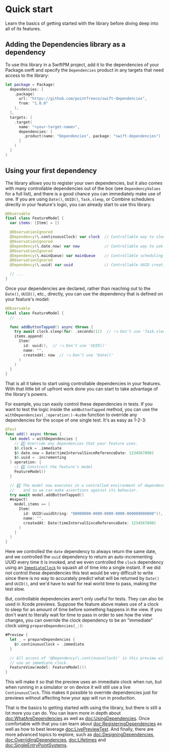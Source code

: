 # Quick start

Learn the basics of getting started with the library before diving deep into all of its features.

## Adding the Dependencies library as a dependency

To use this library in a SwiftPM project, add it to the dependencies of your Package.swift and
specify the `Dependencies` product in any targets that need access to the library:

```swift
let package = Package(
  dependencies: [
    .package(
      url: "https://github.com/pointfreeco/swift-dependencies",
      from: "1.0.0"
    ),
  ],
  targets: [
    .target(
      name: "<your-target-name>",
      dependencies: [
        .product(name: "Dependencies", package: "swift-dependencies")
      ]
    )
  ]
)
```

## Using your first dependency

The library allows you to register your own dependencies, but it also comes with many controllable
dependencies out of the box (see ``DependencyValues`` for a full list), and there
is a good chance you can immediately make use of one. If you are using `Date()`, `UUID()`,
`Task.sleep`, or Combine schedulers directly in your feature's logic, you can already start to use
this library.

```swift
@Observable
final class FeatureModel {
  var items: [Item] = []

  @ObservationIgnored
  @Dependency(\.continuousClock) var clock  // Controllable way to sleep a task
  @ObservationIgnored
  @Dependency(\.date.now) var now           // Controllable way to ask for current date
  @ObservationIgnored
  @Dependency(\.mainQueue) var mainQueue    // Controllable scheduling on main queue
  @ObservationIgnored
  @Dependency(\.uuid) var uuid              // Controllable UUID creation

  // ...
}
```

Once your dependencies are declared, rather than reaching out to the `Date()`, `UUID()`, etc.,
directly, you can use the dependency that is defined on your feature's model:

```swift
@Observable
final class FeatureModel {
  // ...

  func addButtonTapped() async throws {
    try await clock.sleep(for: .seconds(1))  // 👈 Don't use 'Task.sleep'
    items.append(
      Item(
        id: uuid(),  // 👈 Don't use 'UUID()'
        name: "",
        createdAt: now  // 👈 Don't use 'Date()'
      )
    )
  }
}
```

That is all it takes to start using controllable dependencies in your features. With that little
bit of upfront work done you can start to take advantage of the library's powers.

For example, you can easily control these dependencies in tests. If you want to test the logic
inside the `addButtonTapped` method, you can use the ``withDependencies(_:operation:)-4uz6m``
function to override any dependencies for the scope of one single test. It's as easy as 1-2-3:

```swift
@Test
func add() async throws {
  let model = withDependencies {
    // 1️⃣ Override any dependencies that your feature uses.
    $0.clock = .immediate
    $0.date.now = Date(timeIntervalSinceReferenceDate: 1234567890)
    $0.uuid = .incrementing
  } operation: {
    // 2️⃣ Construct the feature's model
    FeatureModel()
  }

  // 3️⃣ The model now executes in a controlled environment of dependencies,
  //    and so we can make assertions against its behavior.
  try await model.addButtonTapped()
  #expect(
    model.items == [
      Item(
        id: UUID(uuidString: "00000000-0000-0000-0000-000000000000")!,
        name: "",
        createdAt: Date(timeIntervalSinceReferenceDate: 1234567890)
      )
    ]
  )
}
```

Here we controlled the `date` dependency to always return the same date, and we controlled the
`uuid` dependency to return an auto-incrementing UUID every time it is invoked, and we even 
controlled the `clock` dependency using an [`ImmediateClock`][immediate-clock-docs] to squash all
of time into a single instant. If we did not control these dependencies this test would be very 
difficult to write since there is no way to accurately predict what will be returned by `Date()` 
and `UUID()`, and we'd have to wait for real world time to pass, making the test slow.

But, controllable dependencies aren't only useful for tests. They can also be used in Xcode
previews. Suppose the feature above makes use of a clock to sleep for an amount of time before
something happens in the view. If you don't want to literally wait for time to pass in order to see
how the view changes, you can override the clock dependency to be an "immediate" clock using
``prepareDependencies(_:)``:

```swift
#Preview {
  let _ = prepareDependencies {
    $0.continuousClock = .immediate
  }

  // All access of '@Dependency(\.continuousClock)' in this preview will
  // use an immediate clock.
  FeatureView(model: FeatureModel())
}
```

This will make it so that the preview uses an immediate clock when run, but when running in a
simulator or on device it will still use a live `ContinuousClock`. This makes it possible to
override dependencies just for previews without affecting how your app will run in production.

That is the basics to getting started with using the library, but there is still a lot more you
can do. You can learn more in depth about <doc:WhatAreDependencies> as well as
<doc:UsingDependencies>. Once comfortable with that you can learn about
<doc:RegisteringDependencies> as well as how to best leverage <doc:LivePreviewTest>. And finally,
there are more advanced topics to explore, such as <doc:DesigningDependencies>,
<doc:OverridingDependencies>, <doc:Lifetimes> and <doc:SingleEntryPointSystems>.

[immediate-clock-docs]: https://pointfreeco.github.io/swift-clocks/main/documentation/clocks/immediateclock
